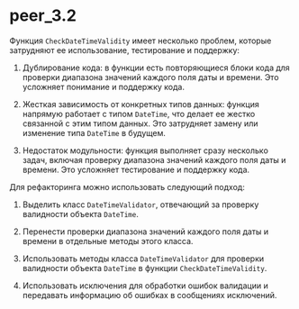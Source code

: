 # peer_3.2

Функция `CheckDateTimeValidity` имеет несколько проблем, которые затрудняют ее использование, тестирование и поддержку:

1. Дублирование кода: в функции есть повторяющиеся блоки кода для проверки диапазона значений каждого поля даты и времени. Это усложняет понимание и поддержку кода.

2. Жесткая зависимость от конкретных типов данных: функция напрямую работает с типом `DateTime`, что делает ее жестко связанной с этим типом данных. Это затрудняет замену или изменение типа `DateTime` в будущем.

3. Недостаток модульности: функция выполняет сразу несколько задач, включая проверку диапазона значений каждого поля даты и времени. Это усложняет тестирование и поддержку кода.

Для рефакторинга можно использовать следующий подход:

1. Выделить класс `DateTimeValidator`, отвечающий за проверку валидности объекта `DateTime`.

2. Перенести проверки диапазона значений каждого поля даты и времени в отдельные методы этого класса.

3. Использовать методы класса `DateTimeValidator` для проверки валидности объекта `DateTime` в функции `CheckDateTimeValidity`.

4. Использовать исключения для обработки ошибок валидации и передавать информацию об ошибках в сообщениях исключений.

